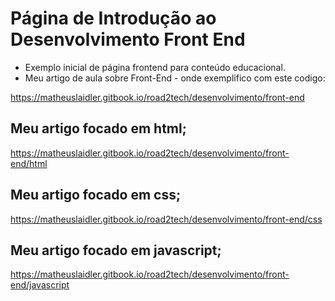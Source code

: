 # Página de Introdução ao Desenvolvimento Front End
 -  Exemplo inicial de página frontend para conteúdo educacional.
 -  Meu artigo de aula sobre Front-End - onde exemplifico com este codigo:

https://matheuslaidler.gitbook.io/road2tech/desenvolvimento/front-end

## Meu artigo focado em html;
https://matheuslaidler.gitbook.io/road2tech/desenvolvimento/front-end/html

## Meu artigo focado em css;
https://matheuslaidler.gitbook.io/road2tech/desenvolvimento/front-end/css

## Meu artigo focado em javascript;
https://matheuslaidler.gitbook.io/road2tech/desenvolvimento/front-end/javascript
